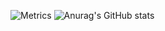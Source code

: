 ![Metrics](https://metrics.lecoq.io/Herobrine901?template=terminal&base.header=0&base=header%2C%20activity%2C%20community%2C%20repositories%2C%20metadata&base.indepth=false&base.hireable=false&base.skip=false&config.timezone=Europe%2FKiev)
![Anurag's GitHub stats](https://github-readme-stats.vercel.app/api?username=herobrine901&show_icons=true&theme=radical)
